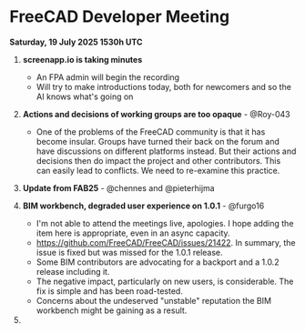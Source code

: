 # FreeCAD Developer Meeting

**Saturday, 19 July 2025 1530h UTC**

1. **screenapp.io is taking minutes**
   - An FPA admin will begin the recording
   - Will try to make introductions today, both for newcomers and so the AI knows what's going on
  
2. **Actions and decisions of working groups are too opaque** - @Roy-043
   - One of the problems of the FreeCAD community is that it has become insular. Groups have turned their back on the forum and have discussions on different platforms instead. But their actions and decisions then do impact the project and other contributors. This can easily lead to conflicts. We need to re-examine this practice.
  
3. **Update from FAB25** - @chennes and @pieterhijma

4. **BIM workbench, degraded user experience on 1.0.1** - @furgo16
   - I'm not able to attend the meetings live, apologies. I hope adding the item here is appropriate, even in an async capacity.
   - https://github.com/FreeCAD/FreeCAD/issues/21422. In summary, the issue is fixed but was missed for the 1.0.1 release.
   - Some BIM contributors are advocating for a backport and a 1.0.2 release including it.
   - The negative impact, particularly on new users, is considerable. The fix is simple and has been road-tested.
   - Concerns about the undeserved "unstable" reputation the BIM workbench might be gaining as a result.

5. 
